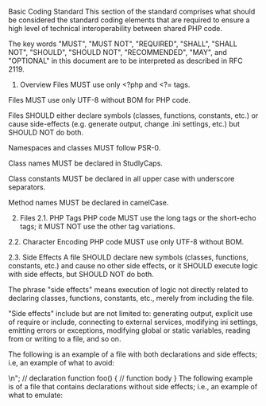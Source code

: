 Basic Coding Standard
This section of the standard comprises what should be considered the standard coding elements that are required to ensure a high level of technical interoperability between shared PHP code.

The key words "MUST", "MUST NOT", "REQUIRED", "SHALL", "SHALL NOT", "SHOULD", "SHOULD NOT", "RECOMMENDED", "MAY", and "OPTIONAL" in this document are to be interpreted as described in RFC 2119.

1. Overview
Files MUST use only <?php and <?= tags.

Files MUST use only UTF-8 without BOM for PHP code.

Files SHOULD either declare symbols (classes, functions, constants, etc.) or cause side-effects (e.g. generate output, change .ini settings, etc.) but SHOULD NOT do both.

Namespaces and classes MUST follow PSR-0.

Class names MUST be declared in StudlyCaps.

Class constants MUST be declared in all upper case with underscore separators.

Method names MUST be declared in camelCase.

2. Files
2.1. PHP Tags
PHP code MUST use the long <?php ?> tags or the short-echo <?= ?> tags; it MUST NOT use the other tag variations.

2.2. Character Encoding
PHP code MUST use only UTF-8 without BOM.

2.3. Side Effects
A file SHOULD declare new symbols (classes, functions, constants, etc.) and cause no other side effects, or it SHOULD execute logic with side effects, but SHOULD NOT do both.

The phrase "side effects" means execution of logic not directly related to declaring classes, functions, constants, etc., merely from including the file.

"Side effects" include but are not limited to: generating output, explicit use of require or include, connecting to external services, modifying ini settings, emitting errors or exceptions, modifying global or static variables, reading from or writing to a file, and so on.

The following is an example of a file with both declarations and side effects; i.e, an example of what to avoid:

<?php
// side effect: change ini settings
ini_set('error_reporting', E_ALL);

// side effect: loads a file
include "file.php";

// side effect: generates output
echo "<html>\n";

// declaration
function foo()
{
    // function body
}
The following example is of a file that contains declarations without side effects; i.e., an example of what to emulate:

<?php
// declaration
function foo()
{
    // function body
}

// conditional declaration is *not* a side effect
if (! function_exists('bar')) {
    function bar()
    {
        // function body
    }
}
3. Namespace and Class Names
Namespaces and classes MUST follow PSR-0.

This means each class is in a file by itself, and is in a namespace of at least one level: a top-level vendor name.

Class names MUST be declared in StudlyCaps.

Code written for PHP 5.3 and after MUST use formal namespaces.

For example:

<?php
// PHP 5.3 and later:
namespace Vendor\Model;

class Foo
{
}
Code written for 5.2.x and before SHOULD use the pseudo-namespacing convention of Vendor_ prefixes on class names.

<?php
// PHP 5.2.x and earlier:
class Vendor_Model_Foo
{
}
4. Class Constants, Properties, and Methods
The term "class" refers to all classes, interfaces, and traits.

4.1. Constants
Class constants MUST be declared in all upper case with underscore separators. For example:

<?php
namespace Vendor\Model;

class Foo
{
    const VERSION = '1.0';
    const DATE_APPROVED = '2012-06-01';
}
4.2. Properties
This guide intentionally avoids any recommendation regarding the use of $StudlyCaps, $camelCase, or $under_score property names.

Whatever naming convention is used SHOULD be applied consistently within a reasonable scope. That scope may be vendor-level, package-level, class-level, or method-level.

4.3. Methods
Method names MUST be declared in camelCase().
